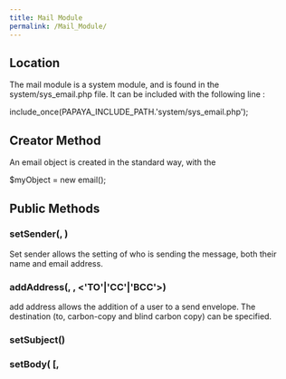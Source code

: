 ```yaml
---
title: Mail Module
permalink: /Mail_Module/
---
```


Location
--------

The mail module is a system module, and is found in the system/sys_email.php file. It can be included with the following line :

include_once(PAPAYA_INCLUDE_PATH.'system/sys_email.php');

Creator Method
--------------

An email object is created in the standard way, with the

\$myObject = new email();

Public Methods
--------------

### setSender(<Email address string>, <name string>)

Set sender allows the setting of who is sending the message, both their name and email address.

### addAddress(<Email address string>, <name string>, \<'TO'|'CC'|'BCC'\>)

add address allows the addition of a user to a send envelope. The destination (to, carbon-copy and blind carbon copy) can be specified.

### setSubject()

### setBody(<message string> [, <template array>])

Set Body is used to set the main message data of the email. This method also uses simpleTemplate class to allow the replacement of tokens in the message string - tokens being of the type {%<TOKEN STRING>%}.

As an example, the following

    <?php
    $my->setBody("Good Morning {%user%}. I am ready for my first lesson.",
      array('user' => 'Dr. Chandra')
    );
    ?>

will result in the output

Good Morning Dr. Chandra. I am ready for my first lesson.

This feature allows fairly complex templates to be built up. Simple IF conditions are also allowed, due to the [base_simpletemplate](/base_simpletemplate "wikilink") class.

[Category:papaya Core System](export_en/Category:papaya_Core_System "wikilink")